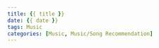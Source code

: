 ```yaml
---
title: {{ title }}
date: {{ date }}
tags: Music
categories: [Music, Music/Song Recommendation]
---
```

